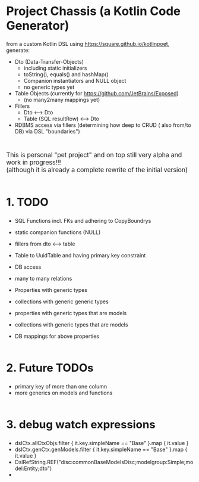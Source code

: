 # Project Chassis (a Kotlin Code Generator)

from a custom Kotlin DSL using <https://square.github.io/kotlinpoet>, generate:

- Dto (Data-Transfer-Objects)
    - including static initializers
    - toString(), equals() and hashMap()
    - Companion instantiators and NULL object
    - no generic types yet
- Table Objects (currently for <https://github.com/JetBrains/Exposed>)
    - (no many2many mappings yet)
- Fillers
    - Dto <--> Dto
    - Table (SQL resultRow) <--> Dto
- RDBMS access via fillers (determining how deep to CRUD ( also from/to DB) via DSL "boundaries")

<br/>

<big><bold> This is personal "pet project" and on top still very alpha and work in progress!!!<br/>
(although it is already a complete rewrite of the initial version) </bold></big>

## TODO <!--- // TODO -->

- SQL Functions incl. FKs and adhering to CopyBoundrys


- static companion functions (NULL)
- fillers from dto <--> table
- Table to UuidTable and having primary key constraint
- DB access


- many to many relations
- Properties with generic types
- collections with generic generic types
- properties with generic types that are models
- collections with generic types that are models
- DB mappings for above properties


## Future TODOs

- primary key of more than one column
- more generics on models and functions

<!--page layout css styles for markup headers numbering -->
<style type="text/css"> /* automatic heading numbering */ h1 { counter-reset: h2counter; font-size: 24pt; } h2 { counter-reset: h3counter; font-size: 22pt; margin-top: 2em; } h3 { counter-reset: h4counter; font-size: 16pt; } h4 { counter-reset: h5counter; font-size: 14pt; } h5 { counter-reset: h6counter; } h6 { } h2:before { counter-increment: h2counter; content: counter(h2counter) ".  "; } h3:before { counter-increment: h3counter; content: counter(h2counter) "." counter(h3counter) ".  "; } h4:before { counter-increment: h4counter; content: counter(h2counter) "." counter(h3counter) "." counter(h4counter) ".  "; } h5:before { counter-increment: h5counter; content: counter(h2counter) "." counter(h3counter) "." counter(h4counter) "." counter(h5counter) ".  "; } h6:before { counter-increment: h6counter; content: counter(h2counter) "." counter(h3counter) "." counter(h4counter) "." counter(h5counter) "." counter(h6counter) ".  "; } </style>

## debug watch expressions

- dslCtx.allCtxObjs.filter { it.key.simpleName == "Base" }.map { it.value }
- dslCtx.genCtx.genModels.filter { it.key.simpleName == "Base" }.map { it.value }
- DslRefString.REF("disc:commonBaseModelsDisc;modelgroup:Simple;model:Entity;dto")
- 
